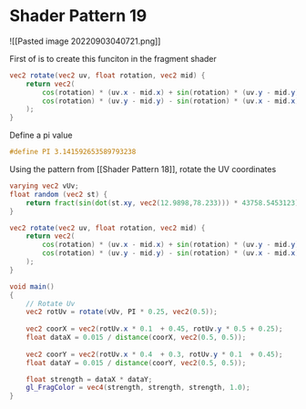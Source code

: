 # Shader Pattern 19
![[Pasted image 20220903040721.png]]

First of is to create this funciton in the fragment shader
```glsl
vec2 rotate(vec2 uv, float rotation, vec2 mid) {
    return vec2(
        cos(rotation) * (uv.x - mid.x) + sin(rotation) * (uv.y - mid.y) + mid.x,
        cos(rotation) * (uv.y - mid.y) - sin(rotation) * (uv.x - mid.x) + mid.y
    );
}
```

Define a pi value
```glsl
#define PI 3.141592653589793238
```

Using the pattern from [[Shader Pattern 18]], rotate the UV coordinates
```glsl
varying vec2 vUv;
float random (vec2 st) {
    return fract(sin(dot(st.xy, vec2(12.9898,78.233))) * 43758.5453123);
}

vec2 rotate(vec2 uv, float rotation, vec2 mid) {
    return vec2(
        cos(rotation) * (uv.x - mid.x) + sin(rotation) * (uv.y - mid.y) + mid.x,
        cos(rotation) * (uv.y - mid.y) - sin(rotation) * (uv.x - mid.x) + mid.y
    );
}

void main()
{
	// Rotate Uv
    vec2 rotUv = rotate(vUv, PI * 0.25, vec2(0.5));
    
    vec2 coorX = vec2(rotUv.x * 0.1  + 0.45, rotUv.y * 0.5 + 0.25);
    float dataX = 0.015 / distance(coorX, vec2(0.5, 0.5));
    
    vec2 coorY = vec2(rotUv.x * 0.4  + 0.3, rotUv.y * 0.1  + 0.45);
    float dataY = 0.015 / distance(coorY, vec2(0.5, 0.5));

    float strength = dataX * dataY;
    gl_FragColor = vec4(strength, strength, strength, 1.0);
}
```



